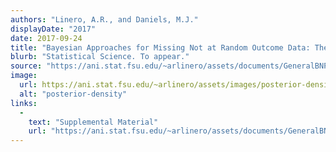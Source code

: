 ```yaml
---
authors: "Linero, A.R., and Daniels, M.J."
displayDate: "2017"
date: 2017-09-24
title: "Bayesian Approaches for Missing Not at Random Outcome Data: The Role of Identifying Restrictions"
blurb: "Statistical Science. To appear."
source: "https://ani.stat.fsu.edu/~arlinero/assets/documents/GeneralBNPApproach.pdf"
image:
  url: https://ani.stat.fsu.edu/~arlinero/assets/images/posterior-density-1.png
  alt: "posterior-density"
links:
  -
    text: "Supplemental Material"
    url: "https://ani.stat.fsu.edu/~arlinero/assets/documents/GeneralBNPApproach-Supplement.pdf"
---
```

